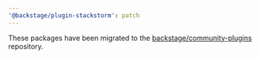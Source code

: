```yaml
---
'@backstage/plugin-stackstorm': patch
---
```


These packages have been migrated to the [backstage/community-plugins](https://github.com/backstage/community-plugins) repository.
